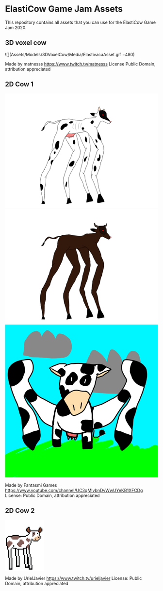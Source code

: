# ElastiCow Game Jam Assets
This repository contains all assets that you can use for the ElastiCow Game Jam 2020. 

## 3D voxel cow 
![](Assets/Models/3DVoxelCow/Media/ElastivacaAsset.gif =480)

Made by matnesss 
https://www.twitch.tv/matnesss
License Public Domain, attribution appreciated

## 2D Cow 1
![](Assets/Sprites/FantasmiGames/ElastiCow.png)
![](Assets/Sprites/FantasmiGames/ElastiBull.png)
![](Assets/Sprites/FantasmiGames/FrontElastiCow.png)

Made by Fantasmi Games 
https://www.youtube.com/channel/UC3qMIvbnDvWwUYeKB1XFCDg
License: Public Domain, attribution appreciated

## 2D Cow 2
![](Assets/Sprites/UrielJavier/elasticow.png)

Made by UrielJavier 
https://www.twitch.tv/urieljavier
License: Public Domain, attribution appreciated





